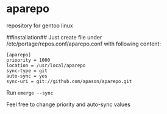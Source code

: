 # aparepo
repository for gentoo linux

##installation##
Just create file under /etc/portage/repos.conf/aparepo.conf
with following content:

```
[aparepo]
prioority = 1000
location = /usr/local/aparepo
sync-type = git
auto-sync = yes
sync-uri = git://github.com/apason/aparepo.git
```

Run `emerge --sync`

Feel free to change priority and auto-sync values
